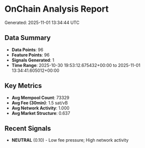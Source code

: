 # OnChain Analysis Report
Generated: 2025-11-01 13:34:44 UTC

## Data Summary
- **Data Points**: 96
- **Feature Points**: 96
- **Signals Generated**: 1
- **Time Range**: 2025-10-30 19:53:12.675432+00:00 to 2025-11-01 13:34:41.605012+00:00

## Key Metrics
- **Avg Mempool Count**: 73329
- **Avg Fee (30min)**: 1.5 sat/vB
- **Avg Network Activity**: 1.000
- **Avg Market Structure**: 0.637

## Recent Signals
- **NEUTRAL** (0.10) - Low fee pressure; High network activity
